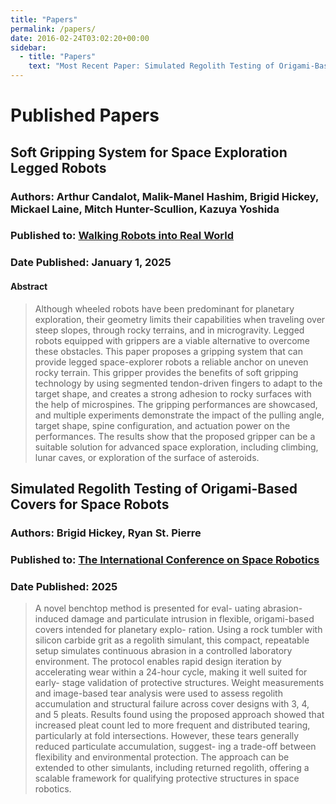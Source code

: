```yaml
---
title: "Papers"
permalink: /papers/
date: 2016-02-24T03:02:20+00:00
sidebar:
  - title: "Papers"
    text: "Most Recent Paper: Simulated Regolith Testing of Origami-Based Covers for Space Robots"
---
```

# Published Papers

## Soft Gripping System for Space Exploration Legged Robots
### Authors: Arthur Candalot, Malik-Manel Hashim, Brigid Hickey, Mickael Laine, Mitch Hunter-Scullion, Kazuya Yoshida 
### Published to: [Walking Robots into Real World](https://link.springer.com/book/10.1007/978-3-031-71301-9)
### Date Published: January 1, 2025
#### Abstract
> Although wheeled robots have been predominant for planetary exploration, their geometry limits their capabilities when traveling over steep slopes, through rocky terrains, and in microgravity. Legged robots equipped with grippers are a viable alternative to overcome these obstacles. This paper proposes a gripping system that can provide legged space-explorer robots a reliable anchor on uneven rocky terrain. This gripper provides the benefits of soft gripping technology by using segmented tendon-driven fingers to adapt to the target shape, and creates a strong adhesion to rocky surfaces with the help of microspines. The gripping performances are showcased, and multiple experiments demonstrate the impact of the pulling angle, target shape, spine configuration, and actuation power on the performances. The results show that the proposed gripper can be a suitable solution for advanced space exploration, including climbing, lunar caves, or exploration of the surface of asteroids.

## Simulated Regolith Testing of Origami-Based Covers for Space Robots
### Authors: Brigid Hickey, Ryan St. Pierre
### Published to: [The International Conference on Space Robotics](https://www.isparo.space)
### Date Published: 2025

>  A novel benchtop method is presented for eval-
uating abrasion-induced damage and particulate intrusion in
flexible, origami-based covers intended for planetary explo-
ration. Using a rock tumbler with silicon carbide grit as a
regolith simulant, this compact, repeatable setup simulates
continuous abrasion in a controlled laboratory environment.
The protocol enables rapid design iteration by accelerating
wear within a 24-hour cycle, making it well suited for early-
stage validation of protective structures. Weight measurements
and image-based tear analysis were used to assess regolith
accumulation and structural failure across cover designs with
3, 4, and 5 pleats. Results found using the proposed approach
showed that increased pleat count led to more frequent and
distributed tearing, particularly at fold intersections. However,
these tears generally reduced particulate accumulation, suggest-
ing a trade-off between flexibility and environmental protection.
The approach can be extended to other simulants, including
returned regolith, offering a scalable framework for qualifying
protective structures in space robotics.
